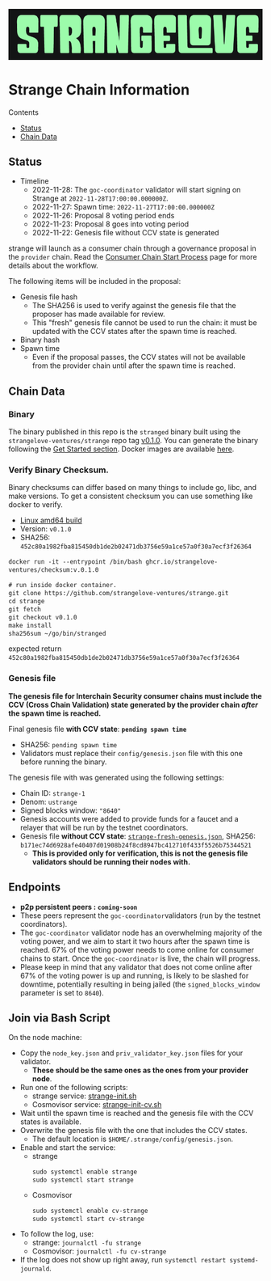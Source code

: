 ![Strangelove logo](https://raw.githubusercontent.com/strangelove-ventures/goc-public/main/sl.png)
# Strange Chain Information

Contents

* [Status](#status)
* [Chain Data](#chain-data)

## Status

* Timeline
  * 2022-11-28: The `goc-coordinator` validator will start signing on Strange at `2022-11-28T17:00:00.000000Z`.
  * 2022-11-27: Spawn time: `2022-11-27T17:00:00.000000Z`
  * 2022-11-26: Proposal 8 voting period ends
  * 2022-11-23: Proposal 8 goes into voting period
  * 2022-11-22: Genesis file without CCV state is generated

strange will launch as a consumer chain through a governance proposal in the `provider` chain. Read the [Consumer Chain Start Process](/docs/Consumer-Chain-Start-Process.md) page for more details about the workflow.

The following items will be included in the proposal:
* Genesis file hash
  * The SHA256 is used to verify against the genesis file that the proposer has made available for review.
  * This "fresh" genesis file cannot be used to run the chain: it must be updated with the CCV states after the spawn time is reached.
* Binary hash
* Spawn time
  * Even if the proposal passes, the CCV states will not be available from the provider chain until after the spawn time is reached.

## Chain Data

### Binary

The binary published in this repo is the `stranged` binary built using the `strangelove-ventures/strange` repo tag [v0.1.0](https://github.com/strangelove-ventures/strange/releases/tag/v0.1.0). You can generate the binary following the [Get Started section](https://github.com/strangelove-ventures/strange/tree/v0.1.0#get-started). Docker images are available [here](https://github.com/strangelove-ventures/heighliner/pkgs/container/heighliner%2Fstrange).

### Verify Binary Checksum.
Binary checksums can differ based on many things to include go, libc, and make versions. To get a consistent checksum you can use something like docker to verify.

  * [Linux amd64 build](stranged)
  * Version: `v0.1.0`
  * SHA256: `452c80a1982fba815450db1de2b02471db3756e59a1ce57a0f30a7ecf3f26364`

  ```
  docker run -it --entrypoint /bin/bash ghcr.io/strangelove-ventures/checksum:v.0.1.0
  ```
  ```
  # run inside docker container.
  git clone https://github.com/strangelove-ventures/strange.git
  cd strange
  git fetch
  git checkout v0.1.0
  make install
  sha256sum ~/go/bin/stranged
  ```
  expected return `452c80a1982fba815450db1de2b02471db3756e59a1ce57a0f30a7ecf3f26364`

### Genesis file

**The genesis file for Interchain Security consumer chains must include the CCV (Cross Chain Validation) state generated by the provider chain _after_ the spawn time is reached.**

Final genesis file **with CCV state**: **`pending spawn time`**
- SHA256: `pending spawn time`
- Validators must replace their `config/genesis.json` file with this one before running the binary.

The genesis file with was generated using the following settings:

* Chain ID: `strange-1`
* Denom: `ustrange`
* Signed blocks window: `"8640"`
* Genesis accounts were added to provide funds for a faucet and a relayer that will be run by the testnet coordinators.
* Genesis file **without CCV state**: [`strange-fresh-genesis.json`](strange-fresh-genesis.json), SHA256: `b171ec74d6928afe40407d01908b24f8cd8947bc412710f433f5526b75344521`
  * **This is provided only for verification, this is not the genesis file validators should be running their nodes with.**

## Endpoints

* **p2p persistent peers : `coming-soon`**
* These peers represent the `goc-coordinator`validators (run by the testnet coordinators). 
* The `goc-coordinator` validator node has an overwhelming majority of the voting power, and we aim to start it two hours after the spawn time is reached. 67% of the voting power needs to come online for consumer chains to start. Once the `goc-coordinator` is live, the chain will progress.
* Please keep in mind that any validator that does not come online after 67% of the voting power is up and running, is likely to be slashed for downtime, potentially resulting in being jailed (the `signed_blocks_window` parameter is set to `8640`).

## Join via Bash Script

On the node machine:
- Copy the `node_key.json` and `priv_validator_key.json` files for your validator.
  - **These should be the same ones as the ones from your provider node**.
- Run one of the following scripts:
  - strange service: [strange-init.sh](strange-init.sh)
  - Cosmovisor service: [strange-init-cv.sh](strange-init-cv.sh)
- Wait until the spawn time is reached and the genesis file with the CCV states is available.
- Overwrite the genesis file with the one that includes the CCV states.
  - The default location is `$HOME/.strange/config/genesis.json`.
- Enable and start the service:
  - strange
    ```
    sudo systemctl enable strange
    sudo systemctl start strange
    ```
  - Cosmovisor
    ```
    sudo systemctl enable cv-strange
    sudo systemctl start cv-strange
    ```
- To follow the log, use:
  - strange: `journalctl -fu strange`
  - Cosmovisor: `journalctl -fu cv-strange`
- If the log does not show up right away, run `systemctl restart systemd-journald`.
